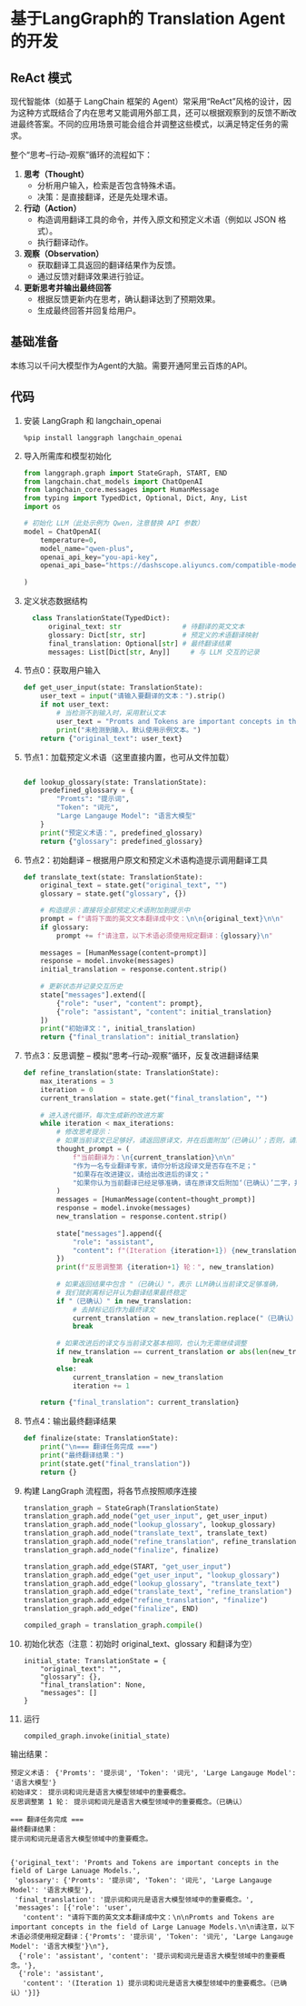 # 基于LangGraph的 Translation Agent的开发



## ReAct 模式

现代智能体（如基于 LangChain 框架的 Agent）常采用“ReAct”风格的设计，因为这种方式既结合了内在思考又能调用外部工具，还可以根据观察到的反馈不断改进最终答案。不同的应用场景可能会组合并调整这些模式，以满足特定任务的需求。

整个“思考–行动–观察”循环的流程如下：

1. **思考（Thought）**
   - 分析用户输入，检索是否包含特殊术语。
   - 决策：是直接翻译，还是先处理术语。
2. **行动（Action）**
   - 构造调用翻译工具的命令，并传入原文和预定义术语（例如以 JSON 格式）。
   - 执行翻译动作。
3. **观察（Observation）**
   - 获取翻译工具返回的翻译结果作为反馈。
   - 通过反馈对翻译效果进行验证。
4. **更新思考并输出最终回答**
   - 根据反馈更新内在思考，确认翻译达到了预期效果。
   - 生成最终回答并回复给用户。



## 基础准备

本练习以千问大模型作为Agent的大脑。需要开通阿里云百炼的API。



## 代码



1. 安装 LangGraph 和 langchain_openai

   ```
   %pip install langgraph langchain_openai
   ```

   

2. 导入所需库和模型初始化

   ```python
   from langgraph.graph import StateGraph, START, END
   from langchain.chat_models import ChatOpenAI
   from langchain_core.messages import HumanMessage
   from typing import TypedDict, Optional, Dict, Any, List
   import os
   
   # 初始化 LLM（此处示例为 Qwen，注意替换 API 参数）
   model = ChatOpenAI(
       temperature=0,
       model_name="qwen-plus", 
       openai_api_key="you-api-key",
       openai_api_base="https://dashscope.aliyuncs.com/compatible-mode/v1",
    
   )
   ```

   

3. 定义状态数据结构

   ```python
     class TranslationState(TypedDict):
         original_text: str               # 待翻译的英文文本
         glossary: Dict[str, str]         # 预定义的术语翻译映射
         final_translation: Optional[str] # 最终翻译结果
         messages: List[Dict[str, Any]]     # 与 LLM 交互的记录
   ```

   

4. 节点0：获取用户输入

   ```python
   def get_user_input(state: TranslationState):
       user_text = input("请输入要翻译的文本：").strip()
       if not user_text:
           # 当检测不到输入时，采用默认文本
           user_text = "Promts and Tokens are important concepts in the field of Large Lanuage Models."
           print("未检测到输入，默认使用示例文本。")
       return {"original_text": user_text}
   ```

   

5. 节点1：加载预定义术语（这里直接内置，也可从文件加载）

   ```python
   
   def lookup_glossary(state: TranslationState):
       predefined_glossary = {
           "Promts": "提示词",
           "Token": "词元",
           "Large Langauge Model": "语言大模型"
       }
       print("预定义术语：", predefined_glossary)
       return {"glossary": predefined_glossary}
   
   ```

   

6. 节点2：初始翻译 – 根据用户原文和预定义术语构造提示调用翻译工具

   ```python
   def translate_text(state: TranslationState):
       original_text = state.get("original_text", "")
       glossary = state.get("glossary", {})
   
       # 构造提示：直接将全部预定义术语附加到提示中
       prompt = f"请将下面的英文文本翻译成中文：\n\n{original_text}\n\n"
       if glossary:
           prompt += f"请注意，以下术语必须使用规定翻译：{glossary}\n"
       
       messages = [HumanMessage(content=prompt)]
       response = model.invoke(messages)
       initial_translation = response.content.strip()
       
       # 更新状态并记录交互历史
       state["messages"].extend([
           {"role": "user", "content": prompt},
           {"role": "assistant", "content": initial_translation}
       ])
       print("初始译文：", initial_translation)
       return {"final_translation": initial_translation}
   ```

   

7. 节点3：反思调整 – 模拟“思考–行动–观察”循环，反复改进翻译结果

   ```python
   def refine_translation(state: TranslationState):
       max_iterations = 3
       iteration = 0
       current_translation = state.get("final_translation", "")
       
       # 进入迭代循环，每次生成新的改进方案
       while iteration < max_iterations:
           # 修改思考提示：
           # 如果当前译文已足够好，请返回原译文，并在后面附加‘（已确认）’；否则，请给出详细改进后的译文。
           thought_prompt = (
               f"当前翻译为：\n{current_translation}\n\n"
               "作为一名专业翻译专家，请你分析这段译文是否存在不足；"
               "如果存在改进建议，请给出改进后的译文；"
               "如果你认为当前翻译已经足够准确，请在原译文后附加‘（已确认）’二字，并返回完整译文。"
           )
           messages = [HumanMessage(content=thought_prompt)]
           response = model.invoke(messages)
           new_translation = response.content.strip()
           
           state["messages"].append({
               "role": "assistant", 
               "content": f"(Iteration {iteration+1}) {new_translation}"
           })
           print(f"反思调整第 {iteration+1} 轮：", new_translation)
           
           # 如果返回结果中包含 "（已确认）"，表示 LLM确认当前译文足够准确，
           # 我们就剥离标记并认为翻译结果最终稳定
           if "（已确认）" in new_translation:
               # 去掉标记后作为最终译文
               current_translation = new_translation.replace("（已确认）", "").strip()
               break
           
           # 如果改进后的译文与当前译文基本相同，也认为无需继续调整
           if new_translation == current_translation or abs(len(new_translation) - len(current_translation)) < 5:
               break
           else:
               current_translation = new_translation
               iteration += 1
               
       return {"final_translation": current_translation}
   ```

   

8. 节点4：输出最终翻译结果

   ```python
   def finalize(state: TranslationState):
       print("\n=== 翻译任务完成 ===")
       print("最终翻译结果：")
       print(state.get("final_translation"))
       return {}
   ```

   

9. 构建 LangGraph 流程图，将各节点按照顺序连接

   ```python
   translation_graph = StateGraph(TranslationState)
   translation_graph.add_node("get_user_input", get_user_input)
   translation_graph.add_node("lookup_glossary", lookup_glossary)
   translation_graph.add_node("translate_text", translate_text)
   translation_graph.add_node("refine_translation", refine_translation)
   translation_graph.add_node("finalize", finalize)
   
   translation_graph.add_edge(START, "get_user_input")
   translation_graph.add_edge("get_user_input", "lookup_glossary")
   translation_graph.add_edge("lookup_glossary", "translate_text")
   translation_graph.add_edge("translate_text", "refine_translation")
   translation_graph.add_edge("refine_translation", "finalize")
   translation_graph.add_edge("finalize", END)
   
   compiled_graph = translation_graph.compile()
   ```

   

10. 初始化状态（注意：初始时 original_text、glossary 和翻译为空）

    ```
    initial_state: TranslationState = {
        "original_text": "",
        "glossary": {},
        "final_translation": None,
        "messages": []
    }
    ```

    

11. 运行

    ```
    compiled_graph.invoke(initial_state)
    ```

    

输出结果：



```
预定义术语： {'Promts': '提示词', 'Token': '词元', 'Large Langauge Model': '语言大模型'}
初始译文： 提示词和词元是语言大模型领域中的重要概念。
反思调整第 1 轮： 提示词和词元是语言大模型领域中的重要概念。（已确认）

=== 翻译任务完成 ===
最终翻译结果：
提示词和词元是语言大模型领域中的重要概念。
```

```

{'original_text': 'Promts and Tokens are important concepts in the field of Large Lanuage Models.',
 'glossary': {'Promts': '提示词', 'Token': '词元', 'Large Langauge Model': '语言大模型'},
 'final_translation': '提示词和词元是语言大模型领域中的重要概念。',
 'messages': [{'role': 'user',
   'content': "请将下面的英文文本翻译成中文：\n\nPromts and Tokens are important concepts in the field of Large Lanuage Models.\n\n请注意，以下术语必须使用规定翻译：{'Promts': '提示词', 'Token': '词元', 'Large Langauge Model': '语言大模型'}\n"},
  {'role': 'assistant', 'content': '提示词和词元是语言大模型领域中的重要概念。'},
  {'role': 'assistant',
   'content': '(Iteration 1) 提示词和词元是语言大模型领域中的重要概念。（已确认）'}]}
```

